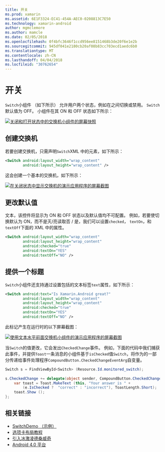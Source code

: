 ```yaml
---
title: 开关
ms.prod: xamarin
ms.assetid: 6E1F3324-EC41-454A-AEC0-0208813C7E50
ms.technology: xamarin-android
author: mgmclemore
ms.author: mamcle
ms.date: 02/05/2018
ms.openlocfilehash: 0f4bfc3646f1ccd956ee8151468b3de20f6e1e2b
ms.sourcegitcommit: 945df041e2180cb20af08b83cc703ecd1aedc6b0
ms.translationtype: MT
ms.contentlocale: zh-CN
ms.lasthandoff: 04/04/2018
ms.locfileid: "30762654"
---
```

# <a name="switch"></a>开关

`Switch`小组件 （如下所示） 允许用户两个状态，例如在之间切换或禁用。 `Switch`默认值为 OFF。 小组件在其 ON 和 OFF 状态如下所示：

[![关闭和打开状态中的交换机小组件的屏幕快照](switch-images/16-switch-onoff.png)](switch-images/16-switch-onoff.png#lightbox)


## <a name="creating-a-switch"></a>创建交换机

若要创建交换机，只需声明`Switch`XML 中的元素，如下所示：

```xml
<Switch android:layout_width="wrap_content"
        android:layout_height="wrap_content" />
```

这会创建一个基本的交换机，如下所示：

[![在关闭状态中显示交换机的演示应用程序的屏幕截图](switch-images/07-switch.png)](switch-images/07-switch.png#lightbox)


## <a name="changing-default-values"></a>更改默认值

文本，该控件将显示为 ON 和 OFF 状态以及默认值均不可配置。 例如，若要使切换默认为 ON，而不是灭/亮读取否 / 是，我们可以设置`checked`， `textOn`，和`textOff`下面的 XML 中的属性。

```xml
<Switch android:layout_width="wrap_content"
        android:layout_height="wrap_content"
        android:checked="true"
        android:textOn="YES"
        android:textOff="NO" />
```



## <a name="providing-a-title"></a>提供一个标题

`Switch`小组件还支持通过设置包括的文本标签`text`属性，如下所示：

```xml
<Switch android:text="Is Xamarin.Android great?"
        android:layout_width="wrap_content"
        android:layout_height="wrap_content"
        android:checked="true"
        android:textOn="YES"
        android:textOff="NO" />
```

此标记产生在运行时的以下屏幕截图：

[![使用文本水平前面交换机小组件的演示应用程序的屏幕截图](switch-images/08-switch.png)](switch-images/08-switch.png#lightbox)

当`Switch`的值更改，它会发出`CheckedChange`事件。
例如，下面的代码中我们捕获此事件，并提供`Toast`一条消息的小组件基于`isChecked`值`Switch`，将作为的一部分传递给事件处理程序`CompoundButton.CheckedChangeEventArg`自变量。

```csharp
Switch s = FindViewById<Switch> (Resource.Id.monitored_switch);
           
s.CheckedChange += delegate(object sender, CompoundButton.CheckedChangeEventArgs e) {
    var toast = Toast.MakeText (this, "Your answer is " +
        (e.IsChecked ?  "correct" : "incorrect"), ToastLength.Short);
    toast.Show ();
};
```


## <a name="related-links"></a>相关链接

- [SwitchDemo （示例）](https://developer.xamarin.com/samples/monodroid/PlatformFeatures/ICS_Samples/SwitchDemo/)
- [选项卡布局教程](~/android/user-interface/layouts/tab-layout/index.md)
- [引入冰激凌德桑威奇](http://www.android.com/about/ice-cream-sandwich/)
- [Android 4.0 平台](http://developer.android.com/sdk/android-4.0.html)
